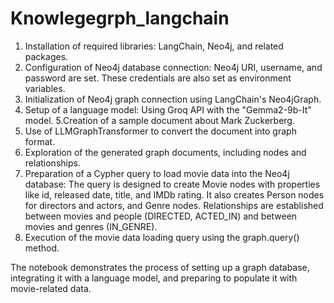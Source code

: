 # Knowlegegrph_langchain
1. Installation of required libraries: LangChain, Neo4j, and related packages.
2. Configuration of Neo4j database connection:
  Neo4j URI, username, and password are set.
  These credentials are also set as environment variables.
3. Initialization of Neo4j graph connection using LangChain's Neo4jGraph.
4. Setup of a language model:
 Using Groq API with the "Gemma2-9b-It" model.
5.Creation of a sample document about Mark Zuckerberg.
6. Use of LLMGraphTransformer to convert the document into graph format.
7. Exploration of the generated graph documents, including nodes and relationships.
8. Preparation of a Cypher query to load movie data into the Neo4j database:
 The query is designed to create Movie nodes with properties like id, released date, title, and IMDb rating.
 It also creates Person nodes for directors and actors, and Genre nodes.
 Relationships are established between movies and people (DIRECTED, ACTED_IN) and between movies and genres (IN_GENRE).
9. Execution of the movie data loading query using the graph.query() method.

The notebook demonstrates the process of setting up a graph database, integrating it with a language model, and preparing to populate it with movie-related data.
